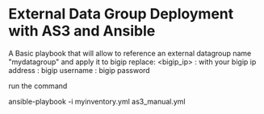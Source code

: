 # External Data Group Deployment with AS3 and Ansible
A Basic playbook that will allow to reference an external datagroup name "mydatagroup" and apply it to bigip
replace:
  <bigip_ip> : with your bigip ip address
  <username> : bigip username
  <password> : bigip password

run the command

ansible-playbook -i myinventory.yml as3_manual.yml
